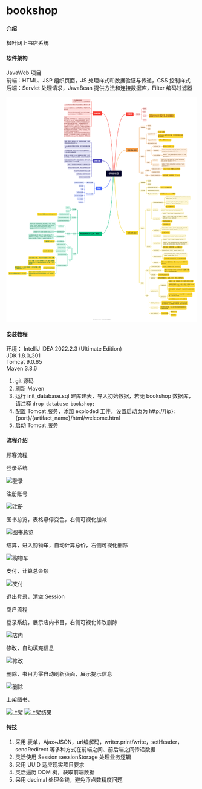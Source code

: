 # bookshop

#### 介绍
枫叶网上书店系统

#### 软件架构
JavaWeb 项目  
前端：HTML、JSP 组织页面，JS 处理样式和数据验证与传递，CSS 控制样式  
后端：Servlet 处理请求，JavaBean 提供方法和连接数据库，Filter 编码过滤器  

![枫叶书店](枫叶书店.png)

#### 安装教程
环境：
IntelliJ IDEA 2022.2.3 (Ultimate Edition)  
JDK 1.8.0_301  
Tomcat 9.0.65  
Maven 3.8.6  
1.  git 源码
2.  刷新 Maven
3.  运行 init_database.sql 建库建表，导入初始数据，若无 bookshop 数据库，请注释 `drop database bookshop;`
4.  配置 Tomcat 服务，添加 exploded 工件，设置启动页为 http://{ip}:{port}/{artifact_name}/html/welcome.html
5.  启动 Tomcat 服务

#### 流程介绍
顾客流程

登录系统

![登录](https://foruda.gitee.com/images/1668170859659205355/33a4b012_10917678.png "屏幕截图")

注册账号

![注册](https://foruda.gitee.com/images/1668171019601624853/624a4659_10917678.png "屏幕截图")

图书总览，表格悬停变色，右侧可视化加减

![图书总览](https://foruda.gitee.com/images/1668171056221095472/0d2b1c81_10917678.png "屏幕截图")

结算，进入购物车，自动计算总价，右侧可视化删除

![购物车](https://foruda.gitee.com/images/1668171131069052018/920f541b_10917678.png "屏幕截图")

支付，计算总金额

![支付](https://foruda.gitee.com/images/1668171201789682117/4aa140cb_10917678.png "屏幕截图")

退出登录，清空 Session  


商户流程

登录系统，展示店内书目，右侧可视化修改删除

![店内](https://foruda.gitee.com/images/1668171308300307046/5fb2adfd_10917678.png "屏幕截图")

修改，自动填充信息

![修改](https://foruda.gitee.com/images/1668171375169659402/2b469420_10917678.png "屏幕截图")

删除，书目为零自动刷新页面，展示提示信息

![删除](https://foruda.gitee.com/images/1668171549818984347/b4972f65_10917678.png "屏幕截图")

上架图书，

![上架](https://foruda.gitee.com/images/1668171641233243409/c08c9f01_10917678.png "屏幕截图")
![上架结果](https://foruda.gitee.com/images/1668171659802059108/1797f86c_10917678.png "屏幕截图")

#### 特技
1.  采用 表单，Ajax+JSON，url编解码，writer.print/write，setHeader，sendRedirect 等多种方式在前端之间、前后端之间传递数据
2.  灵活使用 Session sessionStorage 处理业务逻辑
3.  采用 UUID 适应现实项目要求
4.  灵活遍历 DOM 树，获取前端数据
5.  采用 decimal 处理金钱，避免浮点数精度问题